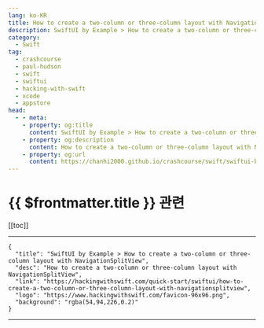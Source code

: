 ```yaml
---
lang: ko-KR
title: How to create a two-column or three-column layout with NavigationSplitView
description: SwiftUI by Example > How to create a two-column or three-column layout with NavigationSplitView
category:
  - Swift
tag: 
  - crashcourse
  - paul-hudson
  - swift
  - swiftui
  - hacking-with-swift
  - xcode
  - appstore
head:
  - - meta:
    - property: og:title
      content: SwiftUI by Example > How to create a two-column or three-column layout with NavigationSplitView
    - property: og:description
      content: How to create a two-column or three-column layout with NavigationSplitView
    - property: og:url
      content: https://chanhi2000.github.io/crashcourse/swift/swiftui-by-example/13-navigation/how-to-create-a-two-column-or-three-column-layout-with-navigationsplitview.html
---
```


# {{ $frontmatter.title }} 관련

[[toc]]

---

```component VPCard
{
  "title": "SwiftUI by Example > How to create a two-column or three-column layout with NavigationSplitView",
  "desc": "How to create a two-column or three-column layout with NavigationSplitView",
  "link": "https://hackingwithswift.com/quick-start/swiftui/how-to-create-a-two-column-or-three-column-layout-with-navigationsplitview",
  "logo": "https://www.hackingwithswift.com/favicon-96x96.png",
  "background": "rgba(54,94,226,0.2)"
}
```

---

<TagLinks />
